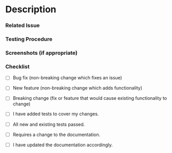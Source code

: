 # Description

<!-- Describe your changes in detail -->

### Related Issue

<!-- We only accepts pull requests related to open issues -->

### Testing Procedure

<!-- Please describe in detail how you tested your changes. --> <!-- Include

details of your testing environment, and the tests you ran to --> <!-- see how
your change affects other areas of the code, etc. -->

### Screenshots (if appropriate)

### Checklist

- [ ] Bug fix (non-breaking change which fixes an issue)
- [ ] New feature (non-breaking change which adds functionality)
- [ ] Breaking change (fix or feature that would cause existing functionality to
      change)

- [ ] I have added tests to cover my changes.
- [ ] All new and existing tests passed.

- [ ] Requires a change to the documentation.
- [ ] I have updated the documentation accordingly.
